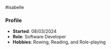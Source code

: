 #isabelle

### Profile
- **Started**: 08/03/2024
- **Role**: Software Developer
- **Hobbies**: Rowing, Reading, and Role-playing
